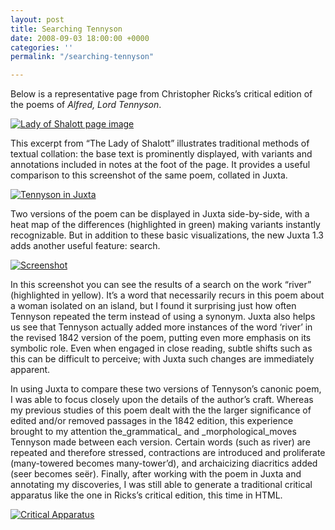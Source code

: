 ```yaml
---
layout: post
title: Searching Tennyson
date: 2008-09-03 18:00:00 +0000
categories: ''
permalink: "/searching-tennyson"

---
```



Below is a representative page from Christopher Ricks’s critical edition of the poems of _Alfred, Lord Tennyson_.

[![](/wp-content/uploads/2008/09/ladyofshalott.jpg "Lady of Shalott page image")](http://dev-juxtasoftware.pantheonsite.io/wp-content/uploads/2008/09/ladyofshalott.jpg)

This excerpt from “The Lady of Shalott” illustrates traditional methods of textual collation: the base text is prominently displayed, with variants and annotations included in notes at the foot of the page. It provides a useful comparison to this screenshot of the same poem, collated in Juxta.

[![](/wp-content/uploads/2008/09/tennsysoncomp.jpg "Tennyson in Juxta")](http://dev-juxtasoftware.pantheonsite.io/wp-content/uploads/2008/09/tennsysoncomp.jpg)

Two versions of the poem can be displayed in Juxta side-by-side, with a heat map of the differences (highlighted in green) making variants instantly recognizable. But in addition to these basic visualizations, the new Juxta 1.3 adds another useful feature: search.

[![](/wp-content/uploads/2008/09/tennysonriversearch.jpg "Screenshot")](http://dev-juxtasoftware.pantheonsite.io/wp-content/uploads/2008/09/tennysonriversearch.jpg)

In this screenshot you can see the results of a search on the work “river” (highlighted in yellow). It’s a word that necessarily recurs in this poem about a woman isolated on an island, but I found it surprising just how often Tennyson repeated the term instead of using a synonym. Juxta also helps us see that Tennyson actually added more instances of the word ‘river’ in the revised 1842 version of the poem, putting even more emphasis on its symbolic role. Even when engaged in close reading, subtle shifts such as this can be difficult to perceive; with Juxta such changes are immediately apparent.

In using Juxta to compare these two versions of Tennyson’s canonic poem, I was able to focus closely upon the details of the author’s craft. Whereas my previous studies of this poem dealt with the the larger significance of edited and/or removed passages in the 1842 edition, this experience brought to my attention the_grammatical_ and _morphological_moves Tennyson made between each version. Certain words (such as river) are repeated and therefore stressed, contractions are introduced and proliferate (many-towered becomes many-tower’d), and archaicizing diacritics added (seer becomes seër). Finally, after working with the poem in Juxta and annotating my discoveries, I was still able to generate a traditional critical apparatus like the one in Ricks’s critical edition, this time in HTML.

[![](/wp-content/uploads/2008/09/tennysonapparat.jpg "Critical Apparatus")](http://dev-juxtasoftware.pantheonsite.io/wp-content/uploads/2008/09/tennysonapparat.jpg)